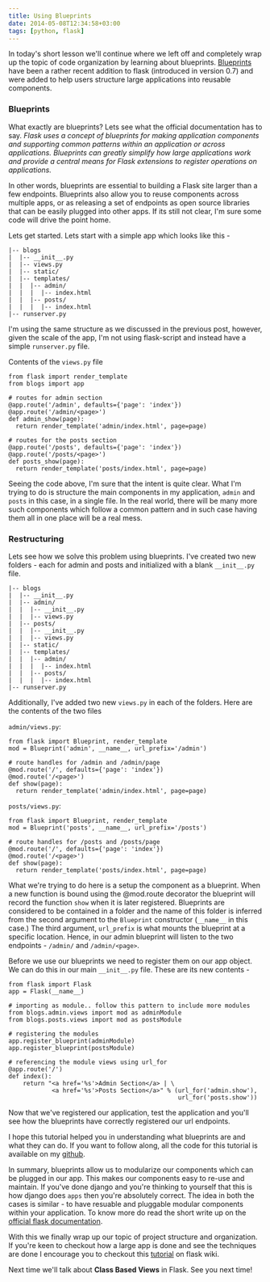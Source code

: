 ```yaml
---
title: Using Blueprints
date: 2014-05-08T12:34:58+03:00
tags: [python, flask]
---
```


In today's short lesson we'll continue where we left off and completely wrap up the topic of code organization by learning about blueprints. [Blueprints](http://flask.pocoo.org/docs/blueprints/) have been a rather recent addition to flask (introduced in version 0.7) and were added to help users structure large applications into reusable components. 

### Blueprints

What exactly are blueprints? Lets see what the official documentation has to say. *Flask uses a concept of blueprints for making application components and supporting common patterns within an application or across applications. Blueprints can greatly simplify how large applications work and provide a central means for Flask extensions to register operations on applications.* 

In other words, blueprints are essential to building a Flask site larger than a few endpoints. Blueprints also allow you to reuse components across multiple apps, or as releasing a set of endpoints as open source libraries that can be easily plugged into other apps. If its still not clear, I'm sure some code will drive the point home.

Lets get started. Lets start with a simple app which looks like this -

```
|-- blogs
|  |-- __init__.py
|  |-- views.py
|  |-- static/
|  |-- templates/
|  |  |-- admin/
|  |  |  |-- index.html
|  |  |-- posts/
|  |  |  |-- index.html
|-- runserver.py
```

I'm using the same structure as we discussed in the previous post, however,
given the scale of the app, I'm not using flask-script and instead have a simple
`runserver.py` file.

Contents of the `views.py` file 

```
from flask import render_template
from blogs import app

# routes for admin section
@app.route('/admin', defaults={'page': 'index'})
@app.route('/admin/<page>')
def admin_show(page):
  return render_template('admin/index.html', page=page)

# routes for the posts section
@app.route('/posts', defaults={'page': 'index'})
@app.route('/posts/<page>')
def posts_show(page):
  return render_template('posts/index.html', page=page)
```

Seeing the code above, I'm sure that the intent is quite clear. What I'm trying
to do is structure the main components in my application, `admin` and `posts` in
this case, in a single file. In the real world, there will be many more such
components which follow a common pattern and in such case having them all in
one place will be a real mess. 

### Restructuring

Lets see how we solve this problem using blueprints. I've created two new
folders - each for admin and posts and initialized with a blank `__init__.py`
file. 

```
|-- blogs
|  |-- __init__.py
|  |-- admin/
|  |  |-- __init__.py
|  |  |-- views.py
|  |-- posts/
|  |  |-- __init__.py
|  |  |-- views.py
|  |-- static/
|  |-- templates/
|  |  |-- admin/
|  |  |  |-- index.html
|  |  |-- posts/
|  |  |  |-- index.html
|-- runserver.py
```

Additionally, I've added two new `views.py` in each of the folders. Here are the
contents of the two files

`admin/views.py`:
```
from flask import Blueprint, render_template
mod = Blueprint('admin', __name__, url_prefix='/admin')

# route handles for /admin and /admin/page
@mod.route('/', defaults={'page': 'index'})
@mod.route('/<page>')
def show(page):
  return render_template('admin/index.html', page=page)
```

`posts/views.py`:
```
from flask import Blueprint, render_template
mod = Blueprint('posts', __name__, url_prefix='/posts')

# route handles for /posts and /posts/page
@mod.route('/', defaults={'page': 'index'})
@mod.route('/<page>')
def show(page):
  return render_template('posts/index.html', page=page)
```

What we're trying to do here is a setup the component as a blueprint. When a new
function is bound using the @mod.route decorator the blueprint will record the
function `show` when it is later registered. Blueprints are considered to be
contained in a folder and the name of this folder is inferred from the second
argument to the `Blueprint` constructor (`__name__` in this case.) The third
argument, `url_prefix` is what mounts the blueprint at a specific location.
Hence, in our admin blueprint will listen to the two endpoints - `/admin/` and
`/admin/<page>`.

Before we use our blueprints we need to register them on our app object. We can
do this in our main `__init__.py` file. These are its new contents - 

```
from flask import Flask
app = Flask(__name__)

# importing as module.. follow this pattern to include more modules
from blogs.admin.views import mod as adminModule
from blogs.posts.views import mod as postsModule

# registering the modules
app.register_blueprint(adminModule)
app.register_blueprint(postsModule)

# referencing the module views using url_for
@app.route('/')
def index():
    return "<a href='%s'>Admin Section</a> | \
            <a href='%s'>Posts Section</a>" % (url_for('admin.show'),
                                               url_for('posts.show'))
```

Now that we've registered our application, test the application and you'll see
how the blueprints have correctly registered our url endpoints.

I hope this tutorial helped you in understanding what blueprints are and what
they can do. If you want to follow along, all the code for this tutorial is
available on my [github](https://github.com/prakhar1989/flask-tuts/tree/master/lesson-2).

In summary, blueprints allow us to modularize our components which can be plugged in our
app. This makes our components easy to re-use and maintain. If you've done
django and you're thinking to yourself that this is how django does `apps` then
you're absolutely correct. The idea in both the cases is similar - to have
resuable and pluggable modular components within your application. To know more
do read the short write up on the [official flask documentation](http://flask.pocoo.org/docs/blueprints/). 

With this we finally wrap up our topic of project structure and organization. If
you're keen to checkout how a large app is done and see the techniques are done
I encourage you to checkout this [tutorial](https://github.com/mitsuhiko/flask/wiki/Large-app-how-to) on flask wiki.

Next time we'll talk about **Class Based Views** in Flask. See you next time!
